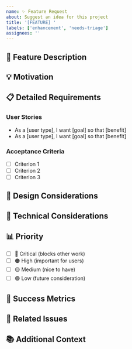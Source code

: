 ```yaml
---
name: ✨ Feature Request
about: Suggest an idea for this project
title: '[FEATURE] '
labels: ['enhancement', 'needs-triage']
assignees: ''
---
```


## 🚀 Feature Description
<!-- A clear and concise description of the feature you'd like to see -->

## 💡 Motivation
<!-- Why is this feature important? What problem does it solve? -->

## 📋 Detailed Requirements
<!-- Describe the feature in detail -->

### User Stories
- As a [user type], I want [goal] so that [benefit]
- As a [user type], I want [goal] so that [benefit]

### Acceptance Criteria
- [ ] Criterion 1
- [ ] Criterion 2
- [ ] Criterion 3

## 🎨 Design Considerations
<!-- Any UI/UX considerations or mockups -->

## 🔧 Technical Considerations
<!-- Any technical requirements or constraints -->

## 📊 Priority
- [ ] 🔴 Critical (blocks other work)
- [ ] 🟠 High (important for users)
- [ ] 🟡 Medium (nice to have)
- [ ] 🟢 Low (future consideration)

## 🎯 Success Metrics
<!-- How will we measure success of this feature? -->

## 🔗 Related Issues
<!-- Link to related issues or PRs -->

## 📚 Additional Context
<!-- Add any other context, mockups, or examples about the feature request here -->
